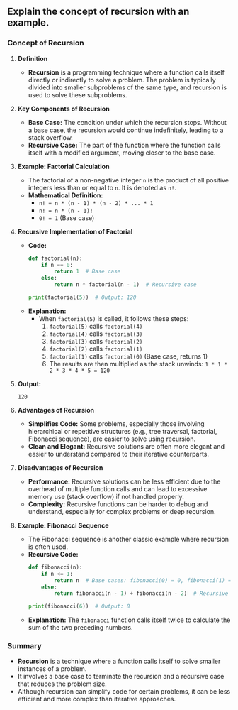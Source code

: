 ## Explain the concept of recursion with an example.


### Concept of Recursion

1. **Definition**
   - **Recursion** is a programming technique where a function calls itself directly or indirectly to solve a problem. The problem is typically divided into smaller subproblems of the same type, and recursion is used to solve these subproblems.

2. **Key Components of Recursion**
   - **Base Case:** The condition under which the recursion stops. Without a base case, the recursion would continue indefinitely, leading to a stack overflow.
   - **Recursive Case:** The part of the function where the function calls itself with a modified argument, moving closer to the base case.

3. **Example: Factorial Calculation**
   - The factorial of a non-negative integer `n` is the product of all positive integers less than or equal to `n`. It is denoted as `n!`.
   - **Mathematical Definition:**
     - `n! = n * (n - 1) * (n - 2) * ... * 1`
     - `n! = n * (n - 1)!`
     - `0! = 1` (Base case)

4. **Recursive Implementation of Factorial**
   - **Code:**
     ```python
     def factorial(n):
         if n == 0:
             return 1  # Base case
         else:
             return n * factorial(n - 1)  # Recursive case

     print(factorial(5))  # Output: 120
     ```
   - **Explanation:**
     - When `factorial(5)` is called, it follows these steps:
       1. `factorial(5)` calls `factorial(4)`
       2. `factorial(4)` calls `factorial(3)`
       3. `factorial(3)` calls `factorial(2)`
       4. `factorial(2)` calls `factorial(1)`
       5. `factorial(1)` calls `factorial(0)` (Base case, returns 1)
       6. The results are then multiplied as the stack unwinds: `1 * 1 * 2 * 3 * 4 * 5 = 120`

5. **Output:**
   ```
   120
   ```

6. **Advantages of Recursion**
   - **Simplifies Code:** Some problems, especially those involving hierarchical or repetitive structures (e.g., tree traversal, factorial, Fibonacci sequence), are easier to solve using recursion.
   - **Clean and Elegant:** Recursive solutions are often more elegant and easier to understand compared to their iterative counterparts.

7. **Disadvantages of Recursion**
   - **Performance:** Recursive solutions can be less efficient due to the overhead of multiple function calls and can lead to excessive memory use (stack overflow) if not handled properly.
   - **Complexity:** Recursive functions can be harder to debug and understand, especially for complex problems or deep recursion.

8. **Example: Fibonacci Sequence**
   - The Fibonacci sequence is another classic example where recursion is often used.
   - **Recursive Code:**
     ```python
     def fibonacci(n):
         if n <= 1:
             return n  # Base cases: fibonacci(0) = 0, fibonacci(1) = 1
         else:
             return fibonacci(n - 1) + fibonacci(n - 2)  # Recursive case

     print(fibonacci(6))  # Output: 8
     ```
   - **Explanation:** The `fibonacci` function calls itself twice to calculate the sum of the two preceding numbers.

### Summary
- **Recursion** is a technique where a function calls itself to solve smaller instances of a problem.
- It involves a base case to terminate the recursion and a recursive case that reduces the problem size.
- Although recursion can simplify code for certain problems, it can be less efficient and more complex than iterative approaches.